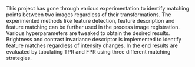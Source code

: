 This project  has gone through various experimentation to identify matching points between two images regardless of their transformations. The experimented methods like feature detection, feature description and feature matching can be further used in the process image registration. Various hyperparameters are tweaked to obtain the desired results. Brightness and contrast invariance descriptor is implemented to identify feature matches regardless of intensity changes. In the end results are evaluated by tabulating TPR and FPR using three different matching strategies.
